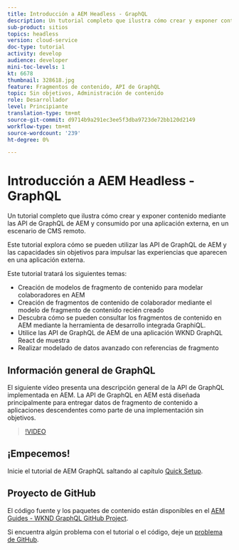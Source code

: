 ```yaml
---
title: Introducción a AEM Headless - GraphQL
description: Un tutorial completo que ilustra cómo crear y exponer contenido mediante las API de AEM GraphQL.
sub-product: sitios
topics: headless
version: cloud-service
doc-type: tutorial
activity: develop
audience: developer
mini-toc-levels: 1
kt: 6678
thumbnail: 328618.jpg
feature: Fragmentos de contenido, API de GraphQL
topic: Sin objetivos, Administración de contenido
role: Desarrollador
level: Principiante
translation-type: tm+mt
source-git-commit: d9714b9a291ec3ee5f3dba9723de72bb120d2149
workflow-type: tm+mt
source-wordcount: '239'
ht-degree: 0%

---
```



# Introducción a AEM Headless - GraphQL

Un tutorial completo que ilustra cómo crear y exponer contenido mediante las API de GraphQL de AEM y consumido por una aplicación externa, en un escenario de CMS remoto.

Este tutorial explora cómo se pueden utilizar las API de GraphQL de AEM y las capacidades sin objetivos para impulsar las experiencias que aparecen en una aplicación externa.

Este tutorial tratará los siguientes temas:

* Creación de modelos de fragmento de contenido para modelar colaboradores en AEM
* Creación de fragmentos de contenido de colaborador mediante el modelo de fragmento de contenido recién creado
* Descubra cómo se pueden consultar los fragmentos de contenido en AEM mediante la herramienta de desarrollo integrada GraphiQL.
* Utilice las API de GraphQL de AEM de una aplicación WKND GraphQL React de muestra
* Realizar modelado de datos avanzado con referencias de fragmento

## Información general de GraphQL

El siguiente vídeo presenta una descripción general de la API de GraphQL implementada en AEM. La API de GraphQL en AEM está diseñada principalmente para entregar datos de fragmento de contenido a aplicaciones descendentes como parte de una implementación sin objetivos.

>[!VIDEO](https://video.tv.adobe.com/v/328618/?quality=12&learn=on)

## ¡Empecemos!

Inicie el tutorial de AEM GraphQL saltando al capítulo [Quick Setup](./setup.md).

## Proyecto de GitHub

El código fuente y los paquetes de contenido están disponibles en el [AEM Guides - WKND GraphQL GitHub Project](https://github.com/adobe/aem-guides-wknd-graphql).

Si encuentra algún problema con el tutorial o el código, deje un [problema de GitHub](https://github.com/adobe/aem-guides-wknd-graphql/issues).
